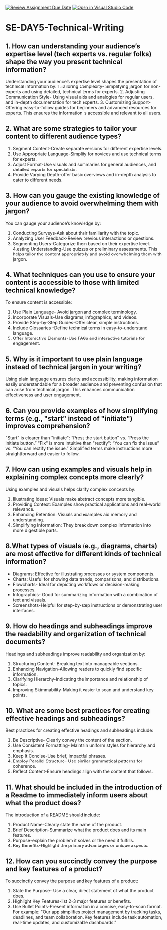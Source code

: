 [![Review Assignment Due Date](https://classroom.github.com/assets/deadline-readme-button-22041afd0340ce965d47ae6ef1cefeee28c7c493a6346c4f15d667ab976d596c.svg)](https://classroom.github.com/a/zsAR-pyY)
[![Open in Visual Studio Code](https://classroom.github.com/assets/open-in-vscode-2e0aaae1b6195c2367325f4f02e2d04e9abb55f0b24a779b69b11b9e10269abc.svg)](https://classroom.github.com/online_ide?assignment_repo_id=15683766&assignment_repo_type=AssignmentRepo)
# SE-DAY5-Technical-Writing
## 1. How can understanding your audience’s expertise level (tech experts vs. regular folks) shape the way you present technical information?
Understanding your audience’s expertise level shapes the presentation of technical information by:
1.Tailoring Complexity- Simplifying jargon for non-experts and using detailed, technical terms for experts.
2. Adjusting Communication Style- Using visual aids and analogies for regular users, and in-depth documentation for tech experts.
3. Customizing Support- Offering easy-to-follow guides for beginners and advanced resources for experts.
This ensures the information is accessible and relevant to all users.
## 2. What are some strategies to tailor your content to different audience types?
1. Segment Content-Create separate versions for different expertise levels.
2. Use Appropriate Language-Simplify for novices and use technical terms for experts.
3. Adjust Format-Use visuals and summaries for general audiences, and detailed reports for specialists.
4. Provide Varying Depth-offer basic overviews and in-depth analysis to cater to different needs.
## 3. How can you gauge the existing knowledge of your audience to avoid overwhelming them with jargon?
You can gauge your audience’s knowledge by:
1. Conducting Surveys-Ask about their familiarity with the topic.
2. Analyzing User Feedback-Review previous interactions or questions.
3. Segmenting Users-Categorize them based on their expertise level.
4.esting Understanding-Use quizzes or preliminary assessments.
This helps tailor the content appropriately and avoid overwhelming them with jargon.
## 4. What techniques can you use to ensure your content is accessible to those with limited technical knowledge?
To ensure content is accessible:
1. Use Plain Language- Avoid jargon and complex terminology.
2. Incorporate Visuals-Use diagrams, infographics, and videos.
3. Provide Step-by-Step Guides-Offer clear, simple instructions.
4. Include Glossaries -Define technical terms in easy-to-understand language.
5. Offer Interactive Elements-Use FAQs and interactive tutorials for engagement.
   
## 5. Why is it important to use plain language instead of technical jargon in your writing?
Using plain language ensures clarity and accessibility, making information easily understandable for a broader audience and preventing confusion that can arise from technical jargon. This enhances communication effectiveness and user engagement.
## 6. Can you provide examples of how simplifying terms (e.g., "start" instead of "initiate") improves comprehension?
"Start" is clearer than "initiate": “Press the start button” vs. “Press the initiate button.”
"Fix" is more intuitive than "rectify": “You can fix the issue” vs. “You can rectify the issue.”
Simplified terms make instructions more straightforward and easier to follow.
## 7. How can using examples and visuals help in explaining complex concepts more clearly?
Using examples and visuals helps clarify complex concepts by:
1. Illustrating Ideas: Visuals make abstract concepts more tangible.
2. Providing Context: Examples show practical applications and real-world relevance.
3. Enhancing Retention: Visuals and examples aid memory and understanding.
4. Simplifying Information: They break down complex information into more digestible parts.
    
## 8.What types of visuals (e.g., diagrams, charts) are most effective for different kinds of technical information?
- Diagrams: Effective for illustrating processes or system components.
- Charts: Useful for showing data trends, comparisons, and distributions.
- Flowcharts- Ideal for depicting workflows or decision-making processes.
- Infographics- Good for summarizing information with a combination of text and visuals.
- Screenshots-Helpful for step-by-step instructions or demonstrating user interfaces.
## 9. How do headings and subheadings improve the readability and organization of technical documents?
Headings and subheadings improve readability and organization by:
1. Structuring Content- Breaking text into manageable sections.
2. Enhancing Navigation-Allowing readers to quickly find specific information.
3. Clarifying Hierarchy-Indicating the importance and relationship of topics.
4. Improving Skimmability-Making it easier to scan and understand key points.
## 10. What are some best practices for creating effective headings and subheadings?
Best practices for creating effective headings and subheadings include:
1. Be Descriptive- Clearly convey the content of the section.
2. Use Consistent Formatting- Maintain uniform styles for hierarchy and emphasis.
3. Keep It Concise-Use brief, impactful phrases.
4. Employ Parallel Structure- Use similar grammatical patterns for coherence.
5. Reflect Content-Ensure headings align with the content that follows.
## 11. What should be included in the introduction of a Readme to immediately inform users about what the product does?
The introduction of a README should include:
1. Product Name-Clearly state the name of the product.
2. Brief Description-Summarize what the product does and its main features.
3. Purpose-explain the problem it solves or the need it fulfills.
4. Key Benefits-Highlight the primary advantages or unique aspects.
## 12. How can you succinctly convey the purpose and key features of a product?
To succinctly convey the purpose and key features of a product:
1. State the Purpose- Use a clear, direct statement of what the product does.
2. Highlight Key Features-list 2-3 major features or benefits.
3. Use Bullet Points-Present information in a concise, easy-to-scan format.
For example: "Our app simplifies project management by tracking tasks, deadlines, and team collaboration. Key features include task automation, real-time updates, and customizable dashboards."

